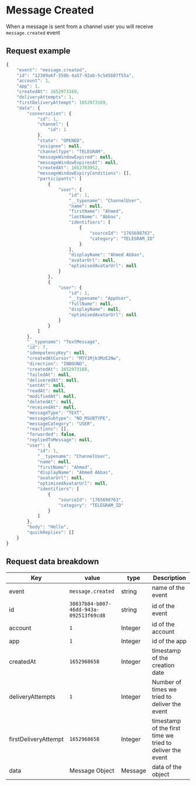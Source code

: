 # Message Created

When a message is sent from a channel user you will receive `message.created` event

## Request example

```js
{
    "event": "message.created",
    "id": "12309a6f-558b-4a57-92ab-5c545b07f55a",
    "account": 1,
    "app": 1,
    "createdAt": 1652973169,
    "deliveryAttempts": 1,
    "firstDeliveryAttempt": 1652973169,
    "data": {
        "conversation": {
            "id": 1,
            "channel": {
                "id": 1
            },
            "state": "OPENED",
            "assignee": null,
            "channelType": "TELEGRAM",
            "messageWindowExpired": null,
            "messageWindowExpiresAt": null,
            "createdAt": 1652783952,
            "messageWindowExpiryConditions": [],
            "participants": [
                {
                    "user": {
                        "id": 1,
                        "__typename": "ChannelUser",
                        "name": null,
                        "firstName": "Ahmed",
                        "lastName": "Abbas",
                        "identifiers": [
                            {
                                "sourceId": "1765698763",
                                "category": "TELEGRAM_ID"
                            }
                        ],
                        "displayName": "Ahmed Abbas",
                        "avatarUrl": null,
                        "optimisedAvatarUrl": null
                    }
                },
                {
                    "user": {
                        "id": 1,
                        "__typename": "AppUser",
                        "fullName": null,
                        "displayName": null,
                        "optimisedAvatarUrl": null
                    }
                }
            ]
        },
        "__typename": "TextMessage",
        "id": 7,
        "idempotencyKey": null,
        "createdAtCursor": "MTY1Mjk3MzE2Nw",
        "direction": "INBOUND",
        "createdAt": 1652973168,
        "failedAt": null,
        "deliveredAt": null,
        "sentAt": null,
        "readAt": null,
        "modifiedAt": null,
        "deletedAt": null,
        "receivedAt": null,
        "messageType": "TEXT",
        "messageSubtype": "NO_MSUBTYPE",
        "messageCategory": "USER",
        "reactions": [],
        "forwarded": false,
        "repliedToMessage": null,
        "user": {
            "id": 1,
            "__typename": "ChannelUser",
            "name": null,
            "firstName": "Ahmed",
            "displayName": "Ahmed Abbas",
            "avatarUrl": null,
            "optimisedAvatarUrl": null,
            "identifiers": [
                {
                    "sourceId": "1765698763",
                    "category": "TELEGRAM_ID"
                }
            ]
        },
        "body": "Hello",
        "quickReplies": []
    }
}
```

## Request data breakdown

| Key                    | value                                | type         | Description                                               |
|------------------------|--------------------------------------|--------------|-----------------------------------------------------------|
| event                  | `message.created`                  | string       | name of the event                                         |
| id                     | `30837b84-b007-46dd-943a-092513f69cd8` | string       | id of the event                                           |
| account                | `1`                                    | Integer      | id of the account                                         |
| app                    | `1`                                   | Integer      | id of the app                                             |
| createdAt             | `1652968658`                           | Integer      | timestamp of the creation date                            |
| deliveryAttempts      | `1`                                    | Integer      | Number of times we tried to deliver the event             |
| firstDeliveryAttempt | `1652968658`                           | Integer      | timestamp of the first time we tried to deliver the event |
| data                   | Message Object                  | Message | data of the object                                        |

